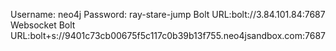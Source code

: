 Username: neo4j
Password: ray-stare-jump
Bolt URL:bolt://3.84.101.84:7687
Websocket Bolt URL:bolt+s://9401c73cb00675f5c117c0b39b13f755.neo4jsandbox.com:7687
